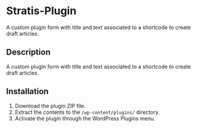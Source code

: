 # Stratis-Plugin

A custom plugin form with title and text associated to a shortcode to create draft articles.

## Description

A custom plugin form with title and text associated to a shortcode to create draft articles.


## Installation

1. Download the plugin ZIP file.
2. Extract the contents to the `/wp-content/plugins/` directory.
3. Activate the plugin through the WordPress Plugins menu.

